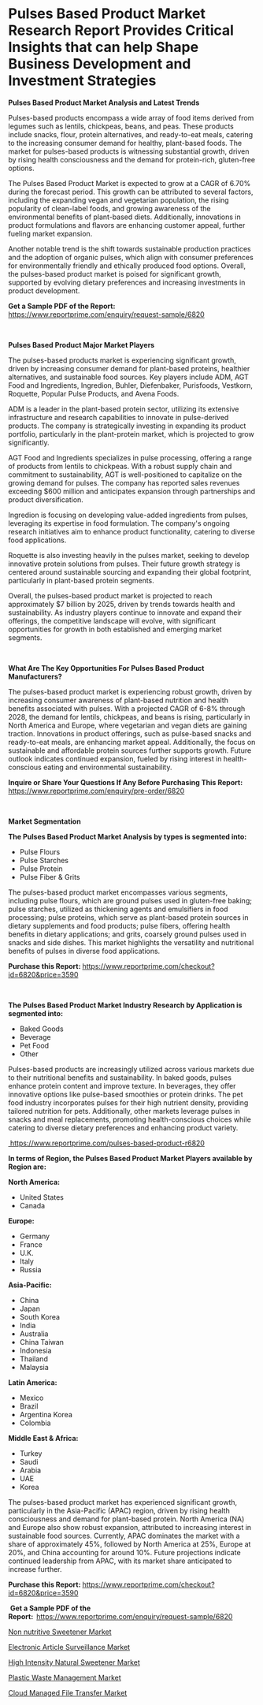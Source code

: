 <p><h1>Pulses Based Product Market Research Report Provides Critical Insights that can help Shape Business Development and Investment Strategies</h1></p><p><strong>Pulses Based Product Market Analysis and Latest Trends</strong></p>
<p><p>Pulses-based products encompass a wide array of food items derived from legumes such as lentils, chickpeas, beans, and peas. These products include snacks, flour, protein alternatives, and ready-to-eat meals, catering to the increasing consumer demand for healthy, plant-based foods. The market for pulses-based products is witnessing substantial growth, driven by rising health consciousness and the demand for protein-rich, gluten-free options.</p><p>The Pulses Based Product Market is expected to grow at a CAGR of 6.70% during the forecast period. This growth can be attributed to several factors, including the expanding vegan and vegetarian population, the rising popularity of clean-label foods, and growing awareness of the environmental benefits of plant-based diets. Additionally, innovations in product formulations and flavors are enhancing customer appeal, further fueling market expansion. </p><p>Another notable trend is the shift towards sustainable production practices and the adoption of organic pulses, which align with consumer preferences for environmentally friendly and ethically produced food options. Overall, the pulses-based product market is poised for significant growth, supported by evolving dietary preferences and increasing investments in product development.</p></p>
<p><strong>Get a Sample PDF of the Report:&nbsp;</strong> <a href="https://www.reportprime.com/enquiry/request-sample/6820?utm_campaign=118&utm_medium=2&utm_source=Github&utm_content=ia&utm_term=15112024&utm_id=pulses-based-product">https://www.reportprime.com/enquiry/request-sample/6820</a></p>
<p>&nbsp;</p>
<p><strong>Pulses Based Product Major Market Players</strong></p>
<p><p>The pulses-based products market is experiencing significant growth, driven by increasing consumer demand for plant-based proteins, healthier alternatives, and sustainable food sources. Key players include ADM, AGT Food and Ingredients, Ingredion, Buhler, Diefenbaker, Purisfoods, Vestkorn, Roquette, Popular Pulse Products, and Avena Foods.</p><p>ADM is a leader in the plant-based protein sector, utilizing its extensive infrastructure and research capabilities to innovate in pulse-derived products. The company is strategically investing in expanding its product portfolio, particularly in the plant-protein market, which is projected to grow significantly. </p><p>AGT Food and Ingredients specializes in pulse processing, offering a range of products from lentils to chickpeas. With a robust supply chain and commitment to sustainability, AGT is well-positioned to capitalize on the growing demand for pulses. The company has reported sales revenues exceeding $600 million and anticipates expansion through partnerships and product diversification.</p><p>Ingredion is focusing on developing value-added ingredients from pulses, leveraging its expertise in food formulation. The company's ongoing research initiatives aim to enhance product functionality, catering to diverse food applications.</p><p>Roquette is also investing heavily in the pulses market, seeking to develop innovative protein solutions from pulses. Their future growth strategy is centered around sustainable sourcing and expanding their global footprint, particularly in plant-based protein segments.</p><p>Overall, the pulses-based product market is projected to reach approximately $7 billion by 2025, driven by trends towards health and sustainability. As industry players continue to innovate and expand their offerings, the competitive landscape will evolve, with significant opportunities for growth in both established and emerging market segments.</p></p>
<p>&nbsp;</p>
<p><strong>What Are The Key Opportunities For Pulses Based Product Manufacturers?</strong></p>
<p><p>The pulses-based product market is experiencing robust growth, driven by increasing consumer awareness of plant-based nutrition and health benefits associated with pulses. With a projected CAGR of 6-8% through 2028, the demand for lentils, chickpeas, and beans is rising, particularly in North America and Europe, where vegetarian and vegan diets are gaining traction. Innovations in product offerings, such as pulse-based snacks and ready-to-eat meals, are enhancing market appeal. Additionally, the focus on sustainable and affordable protein sources further supports growth. Future outlook indicates continued expansion, fueled by rising interest in health-conscious eating and environmental sustainability.</p></p>
<p><strong>Inquire or Share Your Questions If Any Before Purchasing This Report:</strong> <a href="https://www.reportprime.com/enquiry/pre-order/6820?utm_campaign=118&utm_medium=2&utm_source=Github&utm_content=ia&utm_term=15112024&utm_id=pulses-based-product">https://www.reportprime.com/enquiry/pre-order/6820</a></p>
<p>&nbsp;</p>
<p><strong>Market Segmentation</strong></p>
<p><strong>The Pulses Based Product Market Analysis by types is segmented into:</strong></p>
<p><ul><li>Pulse Flours</li><li>Pulse Starches</li><li>Pulse Protein</li><li>Pulse Fiber & Grits</li></ul></p>
<p><p>The pulses-based product market encompasses various segments, including pulse flours, which are ground pulses used in gluten-free baking; pulse starches, utilized as thickening agents and emulsifiers in food processing; pulse proteins, which serve as plant-based protein sources in dietary supplements and food products; pulse fibers, offering health benefits in dietary applications; and grits, coarsely ground pulses used in snacks and side dishes. This market highlights the versatility and nutritional benefits of pulses in diverse food applications.</p></p>
<p><strong>Purchase this Report:&nbsp;</strong><a href="https://www.reportprime.com/checkout?id=6820&price=3590&utm_campaign=118&utm_medium=2&utm_source=Github&utm_content=ia&utm_term=15112024&utm_id=pulses-based-product">https://www.reportprime.com/checkout?id=6820&price=3590</a></p>
<p>&nbsp;</p>
<p><strong>The Pulses Based Product Market Industry Research by Application is segmented into:</strong></p>
<p><ul><li>Baked Goods</li><li>Beverage</li><li>Pet Food</li><li>Other</li></ul></p>
<p><p>Pulses-based products are increasingly utilized across various markets due to their nutritional benefits and sustainability. In baked goods, pulses enhance protein content and improve texture. In beverages, they offer innovative options like pulse-based smoothies or protein drinks. The pet food industry incorporates pulses for their high nutrient density, providing tailored nutrition for pets. Additionally, other markets leverage pulses in snacks and meal replacements, promoting health-conscious choices while catering to diverse dietary preferences and enhancing product variety.</p></p>
<p><a href="https://www.reportprime.com/pulses-based-product-r6820?utm_campaign=118&utm_medium=2&utm_source=Github&utm_content=ia&utm_term=15112024&utm_id=pulses-based-product">&nbsp;https://www.reportprime.com/pulses-based-product-r6820</a></p>
<p><strong>In terms of Region, the Pulses Based Product Market Players available by Region are:</strong></p>
<p>
    <p> <strong> North America: </strong>
        <ul>
            <li>United States</li>
            <li>Canada</li>
        </ul>
        </p> 
    <p> <strong> Europe: </strong>
        <ul>
            <li>Germany</li>
            <li>France</li>
            <li>U.K.</li>
            <li>Italy</li>
            <li>Russia</li>
        </ul>
        </p> 
    <p> <strong> Asia-Pacific: </strong>
        <ul>
            <li>China</li>
            <li>Japan</li>
            <li>South Korea</li>
            <li>India</li>
            <li>Australia</li>
            <li>China Taiwan</li>
            <li>Indonesia</li>
            <li>Thailand</li>
            <li>Malaysia</li>
        </ul>
        </p> 
    <p> <strong> Latin America: </strong>
        <ul>
            <li>Mexico</li>
            <li>Brazil</li>
            <li>Argentina Korea</li>
            <li>Colombia</li>
        </ul>
        </p> 
    <p> <strong> Middle East & Africa: </strong>
        <ul>
            <li>Turkey</li>
            <li>Saudi</li>
            <li>Arabia</li>
            <li>UAE</li>
            <li>Korea</li>
        </ul>
    </p>
    </p>
<p><p>The pulses-based product market has experienced significant growth, particularly in the Asia-Pacific (APAC) region, driven by rising health consciousness and demand for plant-based protein. North America (NA) and Europe also show robust expansion, attributed to increasing interest in sustainable food sources. Currently, APAC dominates the market with a share of approximately 45%, followed by North America at 25%, Europe at 20%, and China accounting for around 10%. Future projections indicate continued leadership from APAC, with its market share anticipated to increase further.</p></p>
<p><strong>Purchase this Report: </strong><a href="https://www.reportprime.com/checkout?id=6820&price=3590&utm_campaign=118&utm_medium=2&utm_source=Github&utm_content=ia&utm_term=15112024&utm_id=pulses-based-product">https://www.reportprime.com/checkout?id=6820&price=3590</a></p>
<p>&nbsp;<strong>Get a Sample PDF of the Report:&nbsp;&nbsp;</strong><a href="https://www.reportprime.com/enquiry/request-sample/6820?utm_campaign=118&utm_medium=2&utm_source=Github&utm_content=ia&utm_term=15112024&utm_id=pulses-based-product">https://www.reportprime.com/enquiry/request-sample/6820</a></p>
<p><strong></strong></p>
<p><p><a href="https://github.com/AlisaRowe24/Market-Research-Report-List-1/blob/main/non-nutritive-sweetener-market.md?utm_campaign=118&utm_medium=2&utm_source=Github&utm_content=ia&utm_term=15112024&utm_id=pulses-based-product">Non nutritive Sweetener Market</a></p><p><a href="https://www.linkedin.com/pulse/global-perspectives-electronic-article-surveillance-ls0we?utm_campaign=118&utm_medium=2&utm_source=Github&utm_content=ia&utm_term=15112024&utm_id=pulses-based-product">Electronic Article Surveillance Market</a></p><p><a href="https://github.com/HobertDavis43/Market-Research-Report-List-1/blob/main/high-intensity-natural-sweetener-market.md?utm_campaign=118&utm_medium=2&utm_source=Github&utm_content=ia&utm_term=15112024&utm_id=pulses-based-product">High Intensity Natural Sweetener Market</a></p><p><a href="https://www.linkedin.com/pulse/plastic-waste-management-market-size-growth-industry-analysis-segmentation-ncarc?utm_campaign=118&utm_medium=2&utm_source=Github&utm_content=ia&utm_term=15112024&utm_id=pulses-based-product">Plastic Waste Management Market</a></p><p><a href="https://issuu.com/reportprime-2/docs/cloud-managed-file-transfer-market-_e587fcadf1e7e9?utm_campaign=118&utm_medium=2&utm_source=Github&utm_content=ia&utm_term=15112024&utm_id=pulses-based-product">Cloud Managed File Transfer Market</a></p></p>